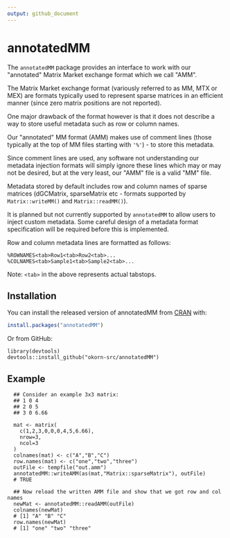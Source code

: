 ```yaml
---
output: github_document
---
```


<!-- README.md is generated from README.Rmd. Please edit that file -->


# annotatedMM

<!-- badges: start -->
<!-- badges: end -->

The `annotatedMM` package provides an interface to work with our "annotated" Matrix Market exchange format which we call "AMM".

The Matrix Market exchange format (variously referred to as MM, MTX or MEX) are formats typically used to represent sparse matrices in an efficient manner (since zero matrix positions are not reported).

One major drawback of the format however is that it does not describe a way to store useful metadata such as row or column names.

Our "annotated" MM format (AMM) makes use of comment lines (those typically at the top of MM files starting with `'%'`) - to store this metadata.

Since comment lines are used, any software not understanding our metadata injection formats will simply ignore these lines which may or may not be desired, but at the very least, our "AMM" file is a valid "MM" file.

Metadata stored by default includes row and column names of sparse matrices (dGCMatrix, sparseMatrix etc - formats supported by `Matrix::writeMM()` and `Matrix::readMM()`).

It is planned but not currently supported by `annotatedMM` to allow users to inject custom metadata. Some careful design of a metadata format specification will be required before this is implemented.

Row and column metadata lines are formatted as follows:

```
%ROWNAMES<tab>Row1<tab>Row2<tab>...
%COLNAMES<tab>Sample1<tab>Sample2<tab>...
```

Note: `<tab>` in the above represents actual tabstops.


## Installation

You can install the released version of annotatedMM from [CRAN](https://CRAN.R-project.org) with:

``` r
install.packages("annotatedMM")
```

Or from GitHub:

```
library(devtools)
devtools::install_github("okorn-src/annotatedMM")
```

## Example

```
  ## Consider an example 3x3 matrix:
  ## 1 0 4
  ## 2 0 5
  ## 3 0 6.66

  mat <- matrix(
    c(1,2,3,0,0,0,4,5,6.66),
    nrow=3,
    ncol=3
  )
  colnames(mat) <- c("A","B","C")
  row.names(mat) <- c("one","two","three")
  outFile <- tempfile("out.amm")
  annotatedMM::writeAMM(as(mat,"Matrix::sparseMatrix"), outFile)
  # TRUE

  ## Now reload the written AMM file and show that we got row and col names
  newMat <- annotatedMM::readAMM(outFile)
  colnames(newMat)
  # [1] "A" "B" "C"
  row.names(newMat)
  # [1] "one" "two" "three"
```

